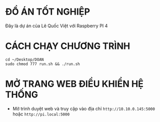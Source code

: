 # ĐỒ ÁN TỐT NGHIỆP
Đây là dự án của Lê Quốc Việt với Raspberry PI 4 
# CÁCH CHẠY CHƯƠNG TRÌNH
```
cd ~/Desktop/DOAN
sudo chmod 777 run.sh && ./run.sh
```
# MỞ TRANG WEB ĐIỀU KHIỂN HỆ THỐNG
- Mở trình duyệt web và truy cập vào địa chỉ `http://10.10.0.145:5000` hoặc `http://pi.local:5000`